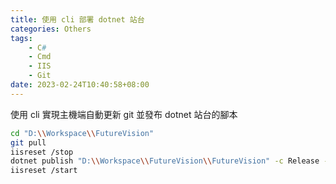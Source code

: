 ```yaml
---
title: 使用 cli 部署 dotnet 站台
categories: Others
tags: 
    - C#
    - Cmd
    - IIS
    - Git
date: 2023-02-24T10:40:58+08:00
---
```


使用 cli 實現主機端自動更新 git 並發布 dotnet 站台的腳本

``` sh
cd "D:\\Workspace\\FutureVision"
git pull
iisreset /stop
dotnet publish "D:\\Workspace\\FutureVision\\FutureVision" -c Release -o "D:\\wwwroot\\FutureVision"
iisreset /start
```
